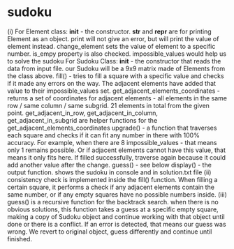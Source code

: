 # sudoku

(i) For Element class:
__init__ - the constructor.
__str__ and __repr__ are for printing Element as an object. print will not give an error, but will print the value of element instead.
change_element sets the value of element to a specific number. is_empy property is also checked.
impossible_values would help us to solve the sudoku
For Sudoku Class:
__init__ - the constructor that reads the data from input file. our Sudoku will be a 9x9 matrix made of Elements from the class above. 
fill() - tries to fill a square with a specific value and checks if it made any errors on the way. The adjacent elements have added that value to their impossible_values set.
get_adjacent_elements_coordinates - returns a set of coordinates for adjacent elements - all elements in the same row / same column / same subgrid. 21 elements in total from the given point.
get_adjacent_in_row, get_adjacent_in_column, get_adjacent_in_subgrid are helper functions for the get_adjacent_elements_coordinates
upgrade() - a function that traverses each square and checks if it can fit any number in there with 100% accuracy. For example, when there are 8 impossible_values - that means only 1 remains possible. Or if adjacent elements cannot have this value, that means it only fits here. If filled successfully, traverse again because it could add another value after the change.
guess() - see below
display() - the output function. shows the sudoku in console and in solution.txt file
(ii) consistency check is implemented inside the fill() function. When filling a certain square, it performs a check if any adjacent elements contain the same number, or if any empty squares have no possible numbers inside. 
(iii) guess() is a recursive function for the backtrack search. when there is no obvious solutions, this function takes a guess at a specific empty square, making a copy of Sudoku object and continue working with that object until done or there is a conflict. If an error is detected, that means our guess was wrong. We revert to original object, guess differently and continue until finished. 


